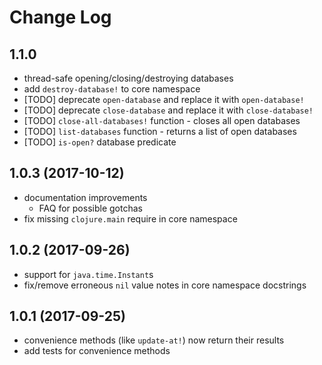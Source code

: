 # Change Log

## 1.1.0

* thread-safe opening/closing/destroying databases
* add `destroy-database!` to core namespace
* [TODO] deprecate `open-database` and replace it with `open-database!`
* [TODO] deprecate `close-database` and replace it with `close-database!`
* [TODO] `close-all-databases!` function - closes all open databases
* [TODO] `list-databases` function - returns a list of open databases
* [TODO] `is-open?` database predicate

## 1.0.3 (2017-10-12)

* documentation improvements
  * FAQ for possible gotchas
* fix missing `clojure.main` require in core namespace

## 1.0.2 (2017-09-26)

* support for `java.time.Instant`s
* fix/remove erroneous `nil` value notes in core namespace docstrings

## 1.0.1 (2017-09-25)

* convenience methods (like `update-at!`) now return their results
* add tests for convenience methods
